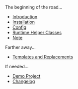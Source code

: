
The beginning of the road...

* [Introduction](introduction-en.md)
* [Installation](installation-en.md)
* [Config](config-en.md)
* [Runtime Helper Classes](runtime-classes-en.md)
* [Note](note-en.md)

Farther away...

* [Templates and Replacements](template-and-replacement-en.md)

If needed...

* [Demo Project](https://github.com/FirokOtaku/mvci-demo)
* [Changelog](changelog-en.md)
